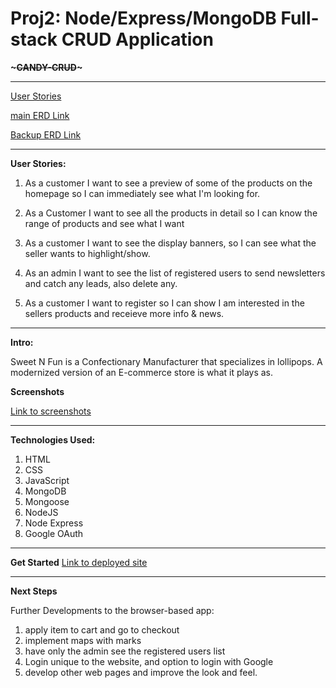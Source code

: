 # Proj2: Node/Express/MongoDB Full-stack CRUD Application

<strong>~~~CANDY-CRUD~~~</strong>

<hr/>
<a href='https://trello.com/b/Ez5RmgmQ/user-stories-ga-proj2'>User Stories</a>


<a href='https://drive.google.com/file/d/1n31agpm7DcYW9DuRp9lP-wpK5F5MlNoo/view?usp=sharing '>main ERD Link </a>

<a href='https://lucid.app/lucidchart/6feca9d4-787b-4cec-bed0-d6449ada8a15/edit?viewport_loc=-13%2C-117%2C1665%2C1356%2C0_0&invitationId=inv_8e3199e7-2e10-45f2-a64d-17fbb5f64461'>Backup ERD Link</a>
<hr/>

<strong>User Stories: </strong>

1) As a customer I want to see a preview of some of the products on the homepage so I can immediately see what I'm looking for.

2) As a Customer I want to see all the products in detail so I can know the range of products and see what I want

3) As a customer I want to see the display banners, so I can see what the seller wants to highlight/show.

4) As an admin I want to see the list of registered users to send newsletters and catch any leads, also delete any.

5) As a customer I want to register so I can show I am interested in the sellers products and receieve more info & news. 

<hr/>

<strong>Intro:</strong>

Sweet N Fun is a Confectionary Manufacturer that specializes in lollipops. A modernized version of an E-commerce store is what it plays as. 

<strong>Screenshots</strong>

<a href='https://git.generalassemb.ly/413x-pk/Proj2/tree/master/candy-crud/public/images/screenshots'>Link to screenshots</a>
<hr/>

<strong>Technologies Used:</strong>
1) HTML
2) CSS
3) JavaScript
4) MongoDB
5) Mongoose
6) NodeJS
7) Node Express
8) Google OAuth

<hr/>

<strong>Get Started</strong>
<a href='https://candy-crud.herokuapp.com/'>Link to deployed site</a>
<hr/>

<strong>Next Steps</strong>

Further Developments to the browser-based app:
1) apply item to cart and go to checkout
2) implement maps with marks
3) have only the admin see the registered users list
4) Login unique to the website, and option to login with Google
5) develop other web pages and improve the look and feel.


